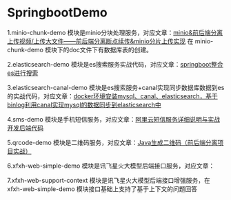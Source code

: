 # SpringbootDemo
1.minio-chunk-demo 模块是minio分块处理服务，对应文章：[minio&前后端分离上传视频/上传大文件——前后端分离断点续传&minio分片上传实现](https://blog.csdn.net/qq_62982856/article/details/129002288)
在 minio-chunk-demo 模块下的doc文件下有数据库表的创建。

2.elasticsearch-demo 模块是es搜索服务实战代码，对应文章：[springboot整合es进行搜索](https://blog.csdn.net/qq_62982856/article/details/129722916)

3.elasticsearch-canal-demo 模块是es搜索服务+canal实现同步数据库数据到es的实战代码，对应文章：[docker环境安装mysql、canal、elasticsearch，基于binlog利用canal实现mysql的数据同步到elasticsearch中](https://blog.csdn.net/qq_62982856/article/details/129875733)

4.sms-demo 模块是手机短信服务，对应文章：[阿里云短信服务详细说明与实战开发后端代码](https://blog.csdn.net/qq_62982856/article/details/129901491)

5.qrcode-demo 模块是二维码服务，对应文章：[Java生成二维码（前后端分离项目实战）](https://blog.csdn.net/qq_62982856/article/details/132572246)

6.xfxh-web-simple-demo 模块是讯飞星火大模型后端接口服务，对应文章：[]()

7.xfxh-web-support-context 模块是讯飞星火大模型后端接口增强服务，在 xfxh-web-simple-demo 模块接口基础上支持了基于上下文的问题回答